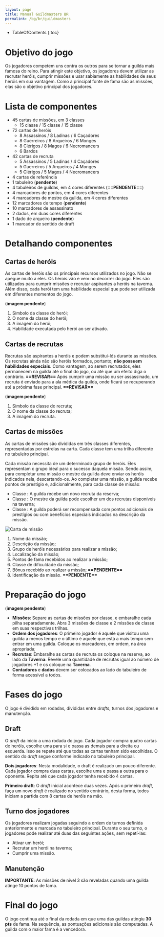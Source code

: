 ```yaml
---
layout: page
title: Manual Guildmasters BR
permalink: /bg/br/guildmasters
---
```

* TableOfContents
{:toc}

# Objetivo do jogo
Os jogadores competem uns contra os outros para se tornar a guilda mais famosa do reino. Para atingir este objetivo, os jogadores devem utilizar as recrutar heróis, cumprir missões e usar sabiamente as habilidades de seus heróis em sua vantagem. Como a principal fonte de fama são as missões, elas são o objetivo principal dos jogadores.

# Lista de componentes
- 45 cartas de missões, em 3 classes
  - 15 classe <span class="glyphicon glyphicon-star"></span> / 15 classe <span class="glyphicon glyphicon-star"></span><span class="glyphicon glyphicon-star"></span> / 15 classe <span class="glyphicon glyphicon-star"></span><span class="glyphicon glyphicon-star"></span><span class="glyphicon glyphicon-star"></span>
- 72 cartas de heróis
  - 8 Assassinos / 8 Ladinas / 6 Caçadores
  - 8 Guerreiros / 8 Arqueiros / 6 Monges
  - 8 Clérigos / 8 Magos / 6 Necromancers
  - 6 Bardos
- 42 cartas de recruta
  - 5 Assassinos / 5 Ladinas / 4 Caçadores
  - 5 Guerreiros / 5 Arqueiros / 4 Monges
  - 5 Clérigos / 5 Magos / 4 Necromancers
- 4 cartas de referência
- 1 tabuleiro (**pendente**)
- 4 tabuleiros de guildas, em 4 cores diferentes (**==PENDENTE==**)
- 4 marcadores de pontos, em 4 cores diferentes
- 4 marcadores de mestre da guilda, em 4 cores diferentes
- 12 marcadores de tempo (**pendente**)
- 10 marcadores de assassinato
- 2 dados, em duas cores diferentes
- 1 dado de arqueiro (**pendente**)
- 1 marcador de sentido de draft

# Detalhando componentes
## Cartas de heróis
As cartas de heróis são os principais recursos utilizados no jogo. Não se apegue muito a eles. Os hérois vão e vem no decorrer do jogo. Eles são utilizados para cumprir missões e recrutar aspirantes a heróis na taverna. Além disso, cada herói tem uma habilidade especial que pode ser utilizada em diferentes momentos do jogo.

(**imagem pendente**)

1. Símbolo da classe do herói;
1. O nome da classe do herói;
1. A imagem do herói;
1. Habilidade executada pelo herói ao ser ativado.

## Cartas de recrutas
Recrutas são aspirantes a heróis e podem substitui-lós durante as missões. Os recrutas ainda não são heróis formados, portanto, **não possuem habilidades especiais**. Como vantagem, ao serem recrutados, eles permanecem na guilda até o final do jogo, ou até que um efeito diga o contrário. **==REVISAR==** Após cumprir uma missão ou ser assassinado, um recruta é enviado para a ala médica da guilda, onde ficará se recuperando até a próxima fase principal. **==REVISAR==**

(**imagem pendente**)

1. Símbolo da classe do recruta;
1. O nome da classe do recruta;
1. A imagem do recruta.

## Cartas de missões
As cartas de missões são divididas em três classes diferentes, representadas por estrelas na carta. Cada classe tem uma trilha diferente no tabuleiro principal.

Cada missão necessita de um determinado grupo de heróis. Eles representam o grupo ideal para o sucesso daquela missão. Sendo assim, para completar uma missão o mestre da guilda deve enviar os heróis indicados nela, descartando-os. Ao completar uma missão, a guilda recebe pontos de prestígio e, adicionalmente, para cada classe de missão:

- Classe <span class="glyphicon glyphicon-star"></span>: A guilda recebe um novo recruta da reserva;
- Classe <span class="glyphicon glyphicon-star"></span><span class="glyphicon glyphicon-star"></span>: O mestre da guilda pode escolher um dos recrutas disponíveis na taverna;
- Classe <span class="glyphicon glyphicon-star"></span><span class="glyphicon glyphicon-star"></span><span class="glyphicon glyphicon-star"></span>: A guilda poderá ser recompensada com pontos adicionais de prestígios ou com benefícios especiais indicados na descrição da missão.

![Carta de missão]({{maykelsb.github.io}}/assets/img/bg/gm/questcard.png)

1. Nome da missão;
1. Descrição da missão;
1. Grupo de heróis necessários para realizar a missão;
1. Localização da missão;
1. Pontos de fama recebidos ao realizar a missão;
1. Classe de dificuldade da missão;
1. Bônus recebido ao realizar a missão; **==PENDENTE==**
1. Identificação da missão. **==PENDENTE==**

# Preparação do jogo #

(**imagem pendente**)

- **Missões**: Separe as cartas de missões por classe, e embaralhe cada pilha separadamente. Abra 3 missões de classe <span class="glyphicon glyphicon-star"></span> e 2 missões de classe <span class="glyphicon glyphicon-star"></span><span class="glyphicon glyphicon-star"></span> em suas respectivas trilhas.
- **Ordem dos jogadores**: O primeiro jogador é aquele que visitou uma guilda a menos tempo e o último é aquele que está a mais tempo sem entrar em uma guilda. Coloque os marcadores, em ordem, na área apropriada;
- **Recrutas**: Embaralhe as cartas de recruta os coloque na reserva, ao lado da **Taverna**. Revele uma quantidade de recrutas igual ao número de jogadores +1 e os coloque na **Taverna**.
- **Contadores** e **dados** devem ser colocados ao lado do tabuleiro de forma acessível a todos.




# Fases do jogo #
O jogo é dividido em rodadas, divididas entre _drafts_, turnos dos jogadores e manutenção.

## Draft ##
O _draft_ da inicio a uma rodada do jogo. Cada jogador compra quatro cartas de heróis, escolhe uma para si e passa as demais para a direita ou esquerda. Isso se repete até que todas as cartas tenham sido escolhidas. O sentido do _draft_ segue conforme indicado no tabuleiro principal.

**Dois jogadores**: Nesta modalidade, o draft é realizado um pouco diferente. Cada jogador compra duas cartas, escolhe uma e passa a outra para o oponente. Repita até que cada jogador tenha recebido 4 cartas.

**Primeiro draft**: O _draft_ inicial acontece duas vezes. Após o primeiro _draft_, faça um novo _draft_ é realizado no sentido contrário, desta forma, todos iniciam a partida com 8 cartas de heróis na mão.

## Turno dos jogadores ##
Os jogadores realizam jogadas seguindo a ordem de turnos definida anteriormente e marcada no tabuleiro principal. Durante o seu turno, o jogadores pode realizar até duas das seguintes ações, sem repetí-las:
 - Ativar um herói;
 - Recrutar um herói na taverna;
 - Cumprir uma missão.



## Manutenção ##

**IMPORTANTE**: As missões de nível 3 são reveladas quando uma guilda atinge 10 pontos de fama.


# Final do jogo #
O jogo continua até o final da rodada em que uma das guildas atingiu **30 pts** de fama. Na sequência, as pontuações adicionais são computadas. A guilda com o maior fama é a vencedora.

